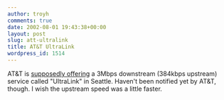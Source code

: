 ```yaml
---
author: troyh
comments: true
date: 2002-08-01 19:43:38+00:00
layout: post
slug: att-ultralink
title: AT&T UltraLink
wordpress_id: 1514
---
```


AT&T is [supposedly offering](http://news.com.com/2100-1033-947559.html?tag=fd_top) a 3Mbps downstream (384kbps upstream) service called "UltraLink" in Seattle. Haven't been notified yet by AT&T, though. I wish the upstream speed was a little faster.
